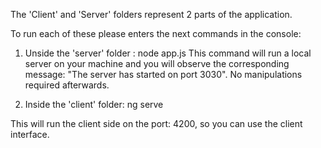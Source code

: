 The 'Client' and 'Server' folders represent 2 parts of the application.

To run each of these please enters the next commands in the console:

1) Unside the 'server' folder :
  node app.js
This command will run a local server on your machine and you will observe the corresponding message: "The server has started on port 3030". No manipulations required afterwards.

2) Inside the 'client' folder:
  ng serve

This will run the client side on the port: 4200, so you can use the client interface.


